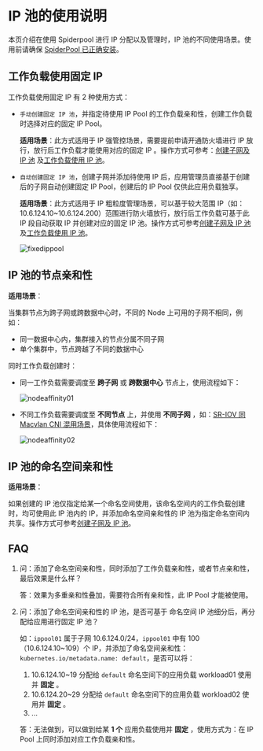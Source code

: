 # IP 池的使用说明

本页介绍在使用 Spiderpool 进行 IP 分配以及管理时，IP 池的不同使用场景。使用前请确保 [SpiderPool 已正确安装](install.md)。

## 工作负载使用固定 IP

工作负载使用固定 IP 有 2 种使用方式：

- `手动创建固定 IP 池`，并指定待使用 IP Pool 的工作负载亲和性，创建工作负载时选择对应的固定 IP Pool。

    **适用场景**：此方式适用于 IP 强管控场景，需要提前申请开通防火墙进行 IP 放行，放行后工作负载才能使用对应的固定 IP 。操作方式可参考：[创建子网及 IP 池](createpool.md) 及[工作负载使用 IP 池](usage.md)。

- `自动创建固定 IP 池`，创建子网并添加待使用 IP 后，应用管理员直接基于创建后的子网自动创建固定 IP Pool，创建后的 IP Pool 仅供此应用负载独享。

    **适用场景**：此方式适用于 IP 粗粒度管理场景，可以基于较大范围 IP（如：10.6.124.10~10.6.124.200）范围进行防火墙放行，放行后工作负载可基于此 IP 段自动获取 IP 并创建对应的固定 IP 池。操作方式可参考[创建子网及 IP 池](createpool.md)及[工作负载使用 IP 池](usage.md)。

    ![fixedippool](https://docs.daocloud.io/daocloud-docs-images/docs/network/images/fixedippool.jpg)

## IP 池的节点亲和性

**适用场景**：

当集群节点为跨子网或跨数据中心时，不同的 Node 上可用的子网不相同，例如：

- 同一数据中心内，集群接入的节点分属不同子网
- 单个集群中，节点跨越了不同的数据中心

同时工作负载创建时：

- 同一工作负载需要调度至 **跨子网** 或 **跨数据中心** 节点上，使用流程如下：

    ![nodeaffinity01](https://docs.daocloud.io/daocloud-docs-images/docs/network/images/nodeaffinity01.jpg)

- 不同工作负载需要调度至 **不同节点** 上，并使用 **不同子网** ，如：[SR-IOV 同 Macvlan CNI 混用场景](../../plans/ethplan.md)，具体使用流程如下：

    ![nodeaffinity02](https://docs.daocloud.io/daocloud-docs-images/docs/network/images/nodeaffinity02.jpg)

## IP 池的命名空间亲和性

**适用场景**：

如果创建的 IP 池仅指定给某一个命名空间使用，该命名空间内的工作负载创建时，均可使用此 IP 池内的 IP，并添加命名空间亲和性的 IP 池为指定命名空间内共享。操作方式可参考[创建子网及 IP 池](createpool.md)。

## FAQ

1. 问：添加了命名空间亲和性，同时添加了工作负载亲和性，或者节点亲和性，最后效果是什么样？

    答：效果为多重亲和性叠加，需要符合所有亲和性，此 IP Pool 才能被使用。

2. 问：添加了命名空间亲和性的 IP 池，是否可基于 命名空间 IP 池细分后，再分配给应用进行固定 IP 池？

    如：`ippool01` 属于子网 10.6.124.0/24，`ippool01` 中有 100 （10.6.124.10~109）个 IP，并添加了命名空间亲和性：`kubernetes.io/metadata.name: default`，是否可以将：

    1. 10.6.124.10~19 分配给 `default` 命名空间下的应用负载 workload01 使用并 **固定** 。
    2. 10.6.124.20~29 分配给 `default` 命名空间下的应用负载 workload02 使用并 **固定** 。
    3. ...

    答：无法做到，可以做到给某 **1 个** 应用负载使用并 **固定** ，使用方式为：在 IP Pool 上同时添加对应工作负载亲和性。
